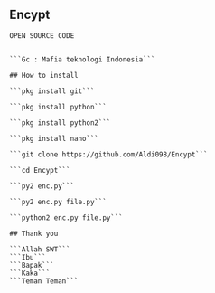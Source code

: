 ## Encypt

```OPEN SOURCE CODE```

```Code By : MR.1557 Aldi Bachtiar rifai

```Gc : Mafia teknologi Indonesia```

## How to install

```pkg install git```

```pkg install python```

```pkg install python2```

```pkg install nano```

```git clone https://github.com/Aldi098/Encypt```

```cd Encypt```

```py2 enc.py```

```py2 enc.py file.py```

```python2 enc.py file.py```

## Thank you

```Allah SWT```
```Ibu```
```Bapak```
```Kaka```
```Teman Teman```
